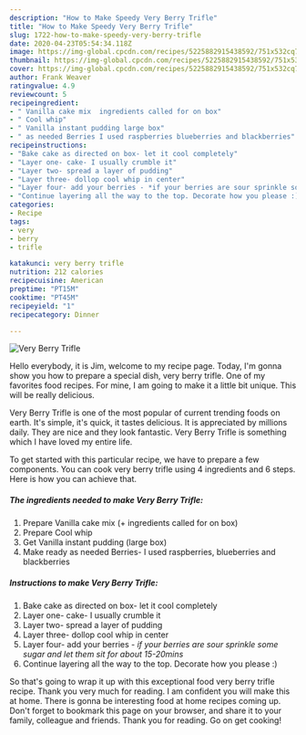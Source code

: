 ```yaml
---
description: "How to Make Speedy Very Berry Trifle"
title: "How to Make Speedy Very Berry Trifle"
slug: 1722-how-to-make-speedy-very-berry-trifle
date: 2020-04-23T05:54:34.118Z
image: https://img-global.cpcdn.com/recipes/5225882915438592/751x532cq70/very-berry-trifle-recipe-main-photo.jpg
thumbnail: https://img-global.cpcdn.com/recipes/5225882915438592/751x532cq70/very-berry-trifle-recipe-main-photo.jpg
cover: https://img-global.cpcdn.com/recipes/5225882915438592/751x532cq70/very-berry-trifle-recipe-main-photo.jpg
author: Frank Weaver
ratingvalue: 4.9
reviewcount: 5
recipeingredient:
- " Vanilla cake mix  ingredients called for on box"
- " Cool whip"
- " Vanilla instant pudding large box"
- " as needed Berries I used raspberries blueberries and blackberries"
recipeinstructions:
- "Bake cake as directed on box- let it cool completely"
- "Layer one- cake- I usually crumble it"
- "Layer two- spread a layer of pudding"
- "Layer three- dollop cool whip in center"
- "Layer four- add your berries - *if your berries are sour sprinkle some sugar and let them sit for about 15-20mins*"
- "Continue layering all the way to the top. Decorate how you please :)"
categories:
- Recipe
tags:
- very
- berry
- trifle

katakunci: very berry trifle 
nutrition: 212 calories
recipecuisine: American
preptime: "PT15M"
cooktime: "PT45M"
recipeyield: "1"
recipecategory: Dinner

---
```



![Very Berry Trifle](https://img-global.cpcdn.com/recipes/5225882915438592/751x532cq70/very-berry-trifle-recipe-main-photo.jpg)

Hello everybody, it is Jim, welcome to my recipe page. Today, I'm gonna show you how to prepare a special dish, very berry trifle. One of my favorites food recipes. For mine, I am going to make it a little bit unique. This will be really delicious.



Very Berry Trifle is one of the most popular of current trending foods on earth. It's simple, it's quick, it tastes delicious. It is appreciated by millions daily. They are nice and they look fantastic. Very Berry Trifle is something which I have loved my entire life.


To get started with this particular recipe, we have to prepare a few components. You can cook very berry trifle using 4 ingredients and 6 steps. Here is how you can achieve that.

<!--inarticleads1-->

##### The ingredients needed to make Very Berry Trifle:

1. Prepare  Vanilla cake mix (+ ingredients called for on box)
1. Prepare  Cool whip
1. Get  Vanilla instant pudding (large box)
1. Make ready  as needed Berries- I used raspberries, blueberries and blackberries




<!--inarticleads2-->

##### Instructions to make Very Berry Trifle:

1. Bake cake as directed on box- let it cool completely
1. Layer one- cake- I usually crumble it
1. Layer two- spread a layer of pudding
1. Layer three- dollop cool whip in center
1. Layer four- add your berries - *if your berries are sour sprinkle some sugar and let them sit for about 15-20mins*
1. Continue layering all the way to the top. Decorate how you please :)




So that's going to wrap it up with this exceptional food very berry trifle recipe. Thank you very much for reading. I am confident you will make this at home. There is gonna be interesting food at home recipes coming up. Don't forget to bookmark this page on your browser, and share it to your family, colleague and friends. Thank you for reading. Go on get cooking!

